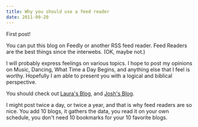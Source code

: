 ```yaml
---
title: Why you should use a feed reader
date: 2011-09-20
---
```


First post!

You can put this blog on Feedly or another RSS feed reader. Feed Readers are the best things since the interwebs. (OK, maybe not.)

I will probably express feelings on various topics. I hope to post my opinions on Music, Dancing, What Time a Day Begins, and anything else that I feel is worthy. Hopefully I am able to present you with a logical and biblical perspective.

You should check out [Laura's Blog](http://trueandfaithfulwords.wordpress.com/), and [Josh's Blog](http://joshduff.com/).

<!-- TODO add more blog recommendations -->

I might post twice a day, or twice a year, and that is why feed readers are so nice. You add 10 blogs, it gathers the data, you read it on your own schedule, you don't need 10 bookmarks for your 10 favorite blogs.
